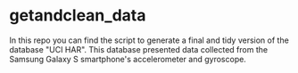 # getandclean_data

In this repo you can find the script to generate a final and tidy version of the
database "UCI HAR". This database presented data collected from the Samsung 
Galaxy S smartphone's accelerometer and gyroscope. 